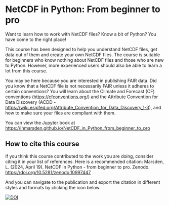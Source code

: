 # NetCDF in Python: From beginner to pro

Want to learn how to work with NetCDF files? Know a bit of Python? You have come to the right place!

This course has been designed to help you understand NetCDF files, get data out of them and create your own NetCDF files. The course is suitable for beginners who know nothing about NetCDF files and those who are new to Python. However, more experienced users should also be able to learn a lot from this course.

You may be here because you are interested in publishing FAIR data. Did you know that a NetCDF file is not necessarily FAIR unless it adheres to certain conventions? You will learn about the Climate and Forecast (CF) conventions (https://cfconventions.org/) and the Attribute Convention for Data Discovery (ACDD - https://wiki.esipfed.org/Attribute_Convention_for_Data_Discovery_1-3), and how to make sure your files are compliant with them.

You can view the Jupyter book at https://lhmarsden.github.io/NetCDF_in_Python_from_beginner_to_pro

## How to cite this course

If you think this course contributed to the work you are doing, consider citing it in your list of references. Here is a recommended citation:
Marsden, L. (2024, April 19). NetCDF in Python - from beginner to pro. Zenodo. https://doi.org/10.5281/zenodo.10997447

And you can navigate to the publication and export the citation in different styles and formats by clicking the icon below.

[![DOI](https://zenodo.org/badge/DOI/10.5281/zenodo.10997447.svg)](https://doi.org/10.5281/zenodo.10997447)
